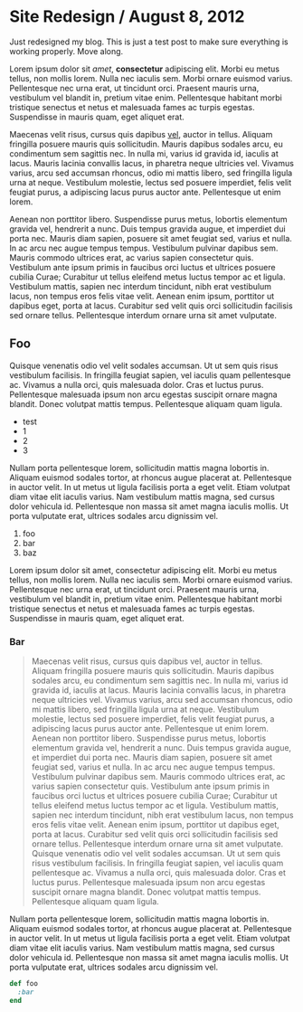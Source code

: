 Site Redesign / August 8, 2012
==============================

Just redesigned my blog. This is just a test post to make sure everything is
working properly. Move along.

Lorem ipsum dolor sit *amet*, **consectetur** adipiscing elit. Morbi eu metus tellus, non mollis lorem. Nulla nec iaculis sem. Morbi ornare euismod varius. Pellentesque nec urna erat, ut tincidunt orci. Praesent mauris urna, vestibulum vel blandit in, pretium vitae enim. Pellentesque habitant morbi tristique senectus et netus et malesuada fames ac turpis egestas. Suspendisse in mauris quam, eget aliquet erat.

Maecenas velit risus, cursus quis dapibus [vel](http://google.com), auctor in tellus. Aliquam fringilla posuere mauris quis sollicitudin. Mauris dapibus sodales arcu, eu condimentum sem sagittis nec. In nulla mi, varius id gravida id, iaculis at lacus. Mauris lacinia convallis lacus, in pharetra neque ultricies vel. Vivamus varius, arcu sed accumsan rhoncus, odio mi mattis libero, sed fringilla ligula urna at neque. Vestibulum molestie, lectus sed posuere imperdiet, felis velit feugiat purus, a adipiscing lacus purus auctor ante. Pellentesque ut enim lorem.

Aenean non porttitor libero. Suspendisse purus metus, lobortis elementum gravida vel, hendrerit a nunc. Duis tempus gravida augue, et imperdiet dui porta nec. Mauris diam sapien, posuere sit amet feugiat sed, varius et nulla. In ac arcu nec augue tempus tempus. Vestibulum pulvinar dapibus sem. Mauris commodo ultrices erat, ac varius sapien consectetur quis. Vestibulum ante ipsum primis in faucibus orci luctus et ultrices posuere cubilia Curae; Curabitur ut tellus eleifend metus luctus tempor ac et ligula. Vestibulum mattis, sapien nec interdum tincidunt, nibh erat vestibulum lacus, non tempus eros felis vitae velit. Aenean enim ipsum, porttitor ut dapibus eget, porta at lacus. Curabitur sed velit quis orci sollicitudin facilisis sed ornare tellus. Pellentesque interdum ornare urna sit amet vulputate.

## Foo ##

Quisque venenatis odio vel velit sodales accumsan. Ut ut sem quis risus vestibulum facilisis. In fringilla feugiat sapien, vel iaculis quam pellentesque ac. Vivamus a nulla orci, quis malesuada dolor. Cras et luctus purus. Pellentesque malesuada ipsum non arcu egestas suscipit ornare magna blandit. Donec volutpat mattis tempus. Pellentesque aliquam quam ligula.

* test
* 1
* 2
* 3

Nullam porta pellentesque lorem, sollicitudin mattis magna lobortis in. Aliquam euismod sodales tortor, at rhoncus augue placerat at. Pellentesque in auctor velit. In ut metus ut ligula facilisis porta a eget velit. Etiam volutpat diam vitae elit iaculis varius. Nam vestibulum mattis magna, sed cursus dolor vehicula id. Pellentesque non massa sit amet magna iaculis mollis. Ut porta vulputate erat, ultrices sodales arcu dignissim vel.

1. foo
2. bar
3. baz

Lorem ipsum dolor sit amet, consectetur adipiscing elit. Morbi eu metus tellus, non mollis lorem. Nulla nec iaculis sem. Morbi ornare euismod varius. Pellentesque nec urna erat, ut tincidunt orci. Praesent mauris urna, vestibulum vel blandit in, pretium vitae enim. Pellentesque habitant morbi tristique senectus et netus et malesuada fames ac turpis egestas. Suspendisse in mauris quam, eget aliquet erat.

### Bar ###

> Maecenas velit risus, cursus quis dapibus vel, auctor in tellus. Aliquam fringilla posuere mauris quis sollicitudin. Mauris dapibus sodales arcu, eu condimentum sem sagittis nec. In nulla mi, varius id gravida id, iaculis at lacus. Mauris lacinia convallis lacus, in pharetra neque ultricies vel. Vivamus varius, arcu sed accumsan rhoncus, odio mi mattis libero, sed fringilla ligula urna at neque. Vestibulum molestie, lectus sed posuere imperdiet, felis velit feugiat purus, a adipiscing lacus purus auctor ante. Pellentesque ut enim lorem.
> Aenean non porttitor libero. Suspendisse purus metus, lobortis elementum gravida vel, hendrerit a nunc. Duis tempus gravida augue, et imperdiet dui porta nec. Mauris diam sapien, posuere sit amet feugiat sed, varius et nulla. In ac arcu nec augue tempus tempus. Vestibulum pulvinar dapibus sem. Mauris commodo ultrices erat, ac varius sapien consectetur quis. Vestibulum ante ipsum primis in faucibus orci luctus et ultrices posuere cubilia Curae; Curabitur ut tellus eleifend metus luctus tempor ac et ligula. Vestibulum mattis, sapien nec interdum tincidunt, nibh erat vestibulum lacus, non tempus eros felis vitae velit. Aenean enim ipsum, porttitor ut dapibus eget, porta at lacus. Curabitur sed velit quis orci sollicitudin facilisis sed ornare tellus. Pellentesque interdum ornare urna sit amet vulputate.
> Quisque venenatis odio vel velit sodales accumsan. Ut ut sem quis risus vestibulum facilisis. In fringilla feugiat sapien, vel iaculis quam pellentesque ac. Vivamus a nulla orci, quis malesuada dolor. Cras et luctus purus. Pellentesque malesuada ipsum non arcu egestas suscipit ornare magna blandit. Donec volutpat mattis tempus. Pellentesque aliquam quam ligula.

Nullam porta pellentesque lorem, sollicitudin mattis magna lobortis in. Aliquam euismod sodales tortor, at rhoncus augue placerat at. Pellentesque in auctor velit. In ut metus ut ligula facilisis porta a eget velit. Etiam volutpat diam vitae elit iaculis varius. Nam vestibulum mattis magna, sed cursus dolor vehicula id. Pellentesque non massa sit amet magna iaculis mollis. Ut porta vulputate erat, ultrices sodales arcu dignissim vel.

```ruby
def foo
  :bar
end
```
